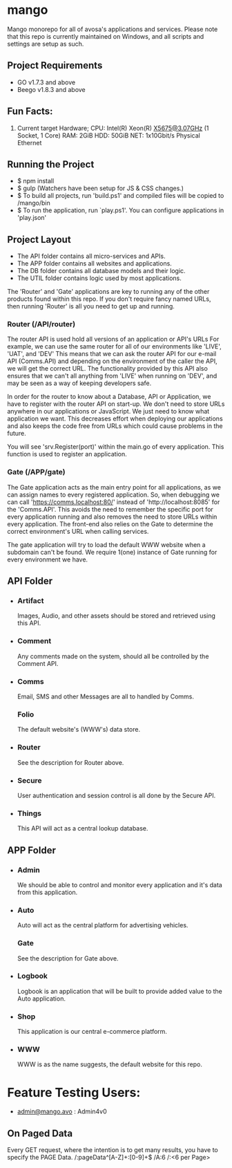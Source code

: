 # mango
Mango monorepo for all of avosa's applications and services.
Please note that this repo is currently maintained on Windows, and all scripts and settings are setup as such.

## Project Requirements
* GO v1.7.3 and above
* Beego v1.8.3 and above

## Fun Facts:
1. Current target Hardware;
  CPU: Intel(R) Xeon(R) X5675@3.07GHz (1 Socket, 1 Core)
  RAM: 2GiB
  HDD: 50GiB
  NET: 1x10Gbit/s Physical Ethernet

## Running the Project
* $ npm install
* $ gulp (Watchers have been setup for JS & CSS changes.)
* $ To build all projects, run 'build.ps1' and compiled files will be copied to /mango/bin
* $ To run the application, run `play.ps1'. You can configure applications in 'play.json'

## Project Layout
* The API folder contains all micro-services and APIs.
* The APP folder contains all websites and applications.
* The DB folder contains all database models and their logic.
* The UTIL folder contains logic used by most applications.

The 'Router' and 'Gate' applications are key to running any of the other products found within this repo.
If you don't require fancy named URLs, then running 'Router' is all you need to get up and running.

### Router (/API/router)
The router API is used hold all versions of an application or API's URLs
For example, we can use the same router for all of our environments like 'LIVE', 'UAT', and 'DEV'
This means that we can ask the router API for our e-mail API (Comms.API) and depending on the environment of the caller
the API, we will get the correct URL.
The functionality provided by this API also ensures that we can't all anything from 'LIVE' when running on 'DEV',
and may be seen as a way of keeping developers safe.

In order for the router to know about a Database, API or Application, we have to register with the router API on start-up.
We don't need to store URLs anywhere in our applications or JavaScript.
We just need to know what application we want.
This decreases effort when deploying our applications and also keeps the code free from URLs which could cause problems in the future.

You will see 'srv.Register(port)' within the main.go of every application.
This function is used to register an application.

### Gate (/APP/gate)
The Gate application acts as the main entry point for all applications, as we can assign names to every registered application.
So, when debugging we can call 'https://comms.localhost:80/' instead of 'http://localhost:8085' for the 'Comms.API'.
This avoids the need to remember the specific port for every application running and also removes the need to store URLs within every application.
The front-end also relies on the Gate to determine the correct environment's URL when calling services.

The gate application will try to load the default WWW website when a subdomain can't be found.
We require 1(one) instance of Gate running for every environment we have.

## API Folder
- ### Artifact
  Images, Audio, and other assets should be stored and retrieved using this API.
- ### Comment
  Any comments made on the system, should all be controlled by the Comment API.
- ### Comms
  Email, SMS and other Messages are all to handled by Comms.
  ### Folio
  The default website's (WWW's) data store.
- ### Router
  See the description for Router above.
- ### Secure
  User authentication and session control is all done by the Secure API.
- ### Things
  This API will act as a central lookup database.

## APP Folder
- ### Admin
  We should be able to control and monitor every application and it's data from this application.
- ### Auto
  Auto will act as the central platform for advertising vehicles.
  ### Gate
  See the description for Gate above.
- ### Logbook
  Logbook is an application that will be built to provide added value to the Auto application.
- ### Shop
  This application is our central e-commerce platform.
- ### WWW
  WWW is as the name suggests, the default website for this repo.

# Feature Testing Users:
* admin@mango.avo : Admin4v0

## On Paged Data
Every GET request, where the intention is to get many results, you have to specify the PAGE Data.
/:pageData^[A-Z]+:[0-9]+$
/A:6
/<Page A>:<6 per Page>